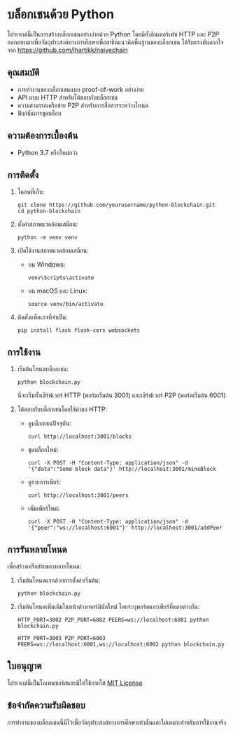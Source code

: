 # บล็อกเชนด้วย Python

โปรเจกต์นี้เป็นการสร้างบล็อกเชนอย่างง่ายด้วย Python โดยมีทั้งอินเตอร์เฟซ HTTP และ P2P ออกแบบมาเพื่อวัตถุประสงค์ทางการศึกษาเพื่อสาธิตแนวคิดพื้นฐานของบล็อกเชน ได้รับแรงบันดาลใจจาก https://github.com/lhartikk/naivechain

## คุณสมบัติ

- การทำงานของบล็อกเชนแบบ proof-of-work อย่างง่าย
- API แบบ HTTP สำหรับโต้ตอบกับบล็อกเชน
- ความสามารถเครือข่าย P2P สำหรับการสื่อสารระหว่างโหนด
- ฟังก์ชันการขุดบล็อก

## ความต้องการเบื้องต้น

- Python 3.7 หรือใหม่กว่า

## การติดตั้ง

1. โคลนที่เก็บ:
   ```
   git clone https://github.com/yourusername/python-blockchain.git
   cd python-blockchain
   ```

2. ตั้งค่าสภาพแวดล้อมเสมือน:
   ```
   python -m venv venv
   ```

3. เปิดใช้งานสภาพแวดล้อมเสมือน:
   - บน Windows:
     ```
     venv\Scripts\activate
     ```
   - บน macOS และ Linux:
     ```
     source venv/bin/activate
     ```

4. ติดตั้งแพ็คเกจที่จำเป็น:
   ```
   pip install flask flask-cors websockets
   ```

## การใช้งาน

1. เริ่มต้นโหนดบล็อกเชน:
   ```
   python blockchain.py
   ```
   นี่จะเริ่มทั้งเซิร์ฟเวอร์ HTTP (พอร์ตเริ่มต้น 3001) และเซิร์ฟเวอร์ P2P (พอร์ตเริ่มต้น 6001)

2. โต้ตอบกับบล็อกเชนโดยใช้คำขอ HTTP:
   - ดูบล็อกเชนปัจจุบัน:
     ```
     curl http://localhost:3001/blocks
     ```
   - ขุดบล็อกใหม่:
     ```
     curl -X POST -H "Content-Type: application/json" -d '{"data":"Some block data"}' http://localhost:3001/mineBlock
     ```
   - ดูรายการเพียร์:
     ```
     curl http://localhost:3001/peers
     ```
   - เพิ่มเพียร์ใหม่:
     ```
     curl -X POST -H "Content-Type: application/json" -d '{"peer":"ws://localhost:6001"}' http://localhost:3001/addPeer
     ```

## การรันหลายโหนด

เพื่อสร้างเครือข่ายของหลายโหนด:

1. เริ่มต้นโหนดแรกด้วยการตั้งค่าเริ่มต้น:
   ```
   python blockchain.py
   ```

2. เริ่มต้นโหนดเพิ่มเติมในหน้าต่างเทอร์มินัลใหม่ โดยระบุพอร์ตและเพียร์ที่แตกต่างกัน:
   ```
   HTTP_PORT=3002 P2P_PORT=6002 PEERS=ws://localhost:6001 python blockchain.py
   ```
   ```
   HTTP_PORT=3003 P2P_PORT=6003 PEERS=ws://localhost:6001,ws://localhost:6002 python blockchain.py
   ```


## ใบอนุญาต

โปรเจกต์นี้เป็นโอเพนซอร์สและมีให้ใช้ภายใต้ [MIT License](LICENSE)

## ข้อจำกัดความรับผิดชอบ

การทำงานของบล็อกเชนนี้มีไว้เพื่อวัตถุประสงค์ทางการศึกษาเท่านั้นและไม่เหมาะสำหรับการใช้งานจริง